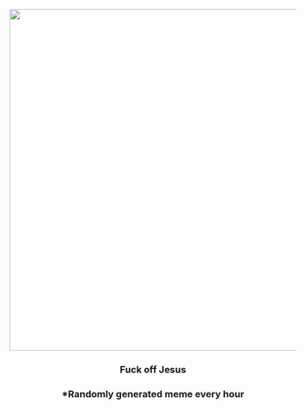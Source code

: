 <p align="center">
        <img src="https://i.redd.it/w4rc2hvinuq91.jpg" width="600" height="600">
        </p>
        <h3 align="center">Fuck off Jesus</h3>
        <h3 align="center">*Randomly generated meme every hour</h3>
    